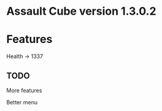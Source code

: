 # Assault Cube version 1.3.0.2

# Features
  Health -> 1337

## TODO ##

More features

Better menu




